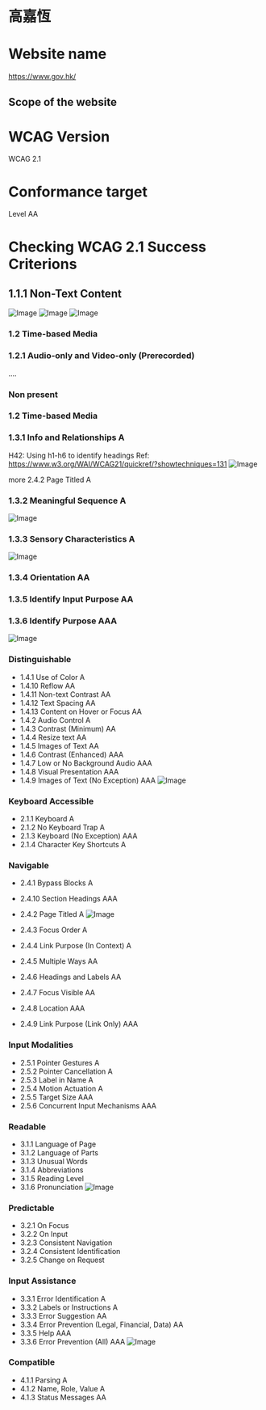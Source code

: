 # 高嘉恆

# Website name
https://www.gov.hk/
## Scope of the website


# WCAG Version
WCAG 2.1

# Conformance target
Level AA 

# Checking WCAG 2.1 Success Criterions
## 1.1.1	Non-Text Content


![Image](/img/1_1_1_01.png "example 1.1.1 01")
![Image](/img/1_1_1_02.png "example 1.1.1 02")
![Image](/img/1_1_1_03.png "example 1.1.1 03")

### 1.2 Time-based Media
### 1.2.1	Audio-only and Video-only (Prerecorded)
....  
### Non present

### 1.2 Time-based Media

### 1.3.1	Info and Relationships	A
H42: Using h1-h6 to identify headings
Ref: https://www.w3.org/WAI/WCAG21/quickref/?showtechniques=131
![Image](/img/1_3_1_01.png "example 1.3.1 01")

more
2.4.2	Page Titled	A

### 1.3.2	Meaningful Sequence	A
![Image](/img/1_3_2_01.png "example 1.3.2 01")

### 1.3.3	Sensory Characteristics	A
![Image](/img/1_3_3_01.png "example 1.3.3 01")

### 1.3.4	Orientation	AA

### 1.3.5	Identify Input Purpose	AA
### 1.3.6	Identify Purpose	AAA
![Image](/img/1_3_5_01.png "example 1.3.5 01")

### Distinguishable
* 1.4.1	Use of Color	A
* 1.4.10	Reflow	AA
* 1.4.11	Non-text Contrast	AA
* 1.4.12	Text Spacing	AA
* 1.4.13	Content on Hover or Focus	AA
* 1.4.2	Audio Control	A
* 1.4.3	Contrast (Minimum)	AA
* 1.4.4	Resize text	AA
* 1.4.5	Images of Text	AA
* 1.4.6	Contrast (Enhanced)	AAA
* 1.4.7	Low or No Background Audio	AAA
* 1.4.8	Visual Presentation	AAA
* 1.4.9	Images of Text (No Exception)	AAA
![Image](/img/1_4_1_01.png "example 1.4.1 01")

###  Keyboard Accessible
* 2.1.1	Keyboard	A
* 2.1.2	No Keyboard Trap	A
* 2.1.3	Keyboard (No Exception)	AAA
* 2.1.4	Character Key Shortcuts	A


### Navigable
* 2.4.1	Bypass Blocks	A
* 2.4.10	Section Headings	AAA
* 2.4.2	Page Titled	A
![Image](/img/2_4_2_01.png "example 2.4.2 01")

* 2.4.3	Focus Order	A
* 2.4.4	Link Purpose (In Context)	A
* 2.4.5	Multiple Ways	AA
* 2.4.6	Headings and Labels	AA
* 2.4.7	Focus Visible	AA
* 2.4.8	Location	AAA
* 2.4.9	Link Purpose (Link Only)	AAA

### Input Modalities
* 2.5.1	Pointer Gestures	A
* 2.5.2	Pointer Cancellation	A
* 2.5.3	Label in Name	A
* 2.5.4	Motion Actuation	A
* 2.5.5	Target Size	AAA
* 2.5.6	Concurrent Input Mechanisms	AAA

### Readable
* 3.1.1	Language of Page
* 3.1.2	Language of Parts
* 3.1.3	Unusual Words
* 3.1.4	Abbreviations
* 3.1.5	Reading Level
* 3.1.6	Pronunciation
![Image](/img/3_1_1_01.png "example 3.1.1 01")

### Predictable
* 3.2.1	On Focus
* 3.2.2	On Input
* 3.2.3	Consistent Navigation
* 3.2.4	Consistent Identification
* 3.2.5	Change on Request

### Input Assistance
* 3.3.1	Error Identification	A
* 3.3.2	Labels or Instructions	A
* 3.3.3	Error Suggestion	AA
* 3.3.4	Error Prevention (Legal, Financial, Data)	AA
* 3.3.5	Help	AAA
* 3.3.6	Error Prevention (All)	AAA
![Image](/img/3_3_1_01.png "example 3.3.1 01")


### Compatible
* 4.1.1	Parsing	A
* 4.1.2	Name, Role, Value	A
* 4.1.3	Status Messages	AA
